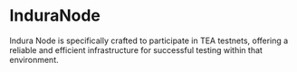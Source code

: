 # InduraNode
Indura Node is specifically crafted to participate in TEA testnets, offering a reliable and efficient infrastructure for successful testing within that environment.
